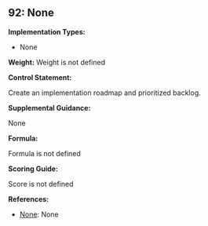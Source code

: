 ## 92: None

**Implementation Types:**
 
- None

**Weight:** Weight is not defined

**Control Statement:**

Create an implementation roadmap and prioritized backlog.

**Supplemental Guidance:**

None

**Formula:**

Formula is not defined

**Scoring Guide:**

Score is not defined

**References:**

- [None](None): None